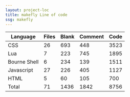 ```yaml
---
layout: project-loc
title: makefly Line of code
ssg: makefly
---
```

<div class="table-responsive">
<table class="table">
<thead><tr>
<th>Language</th>
<th>Files</th>
<th>Blank</th>
<th>Comment</th>
<th>Code</th>
</tr></thead><tbody>
<tr><td>CSS</td><td> 26</td><td> 693</td><td> 448</td><td> 3523</td></tr>
<tr><td>Lua</td><td> 7</td><td> 223</td><td> 745</td><td> 1895</td></tr>
<tr><td>Bourne Shell</td><td> 6</td><td> 234</td><td> 139</td><td> 1511</td></tr>
<tr><td>Javascript</td><td> 27</td><td> 226</td><td> 405</td><td> 1127</td></tr>
<tr><td>HTML</td><td> 5</td><td> 60</td><td> 105</td><td> 700</td></tr>
<tr><td>Total</td><td>71</td><td>1436</td><td>1842</td><td>8756</td></tr>
</tbody></table></div>
